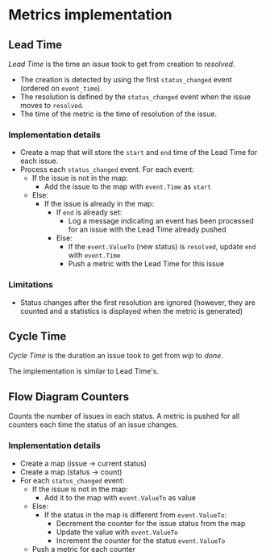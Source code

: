 # Metrics implementation

## Lead Time

_Lead Time_ is the time an issue took to get from creation to _resolved_.

- The creation is detected by using the first `status_changed` event (ordered on `event_time`).
- The resolution is defined by the `status_changed` event when the issue moves to `resolved`.
- The time of the metric is the time of resolution of the issue.

### Implementation details

- Create a map that will store the `start` and `end` time of the Lead Time for each issue.
- Process each `status_changed` event. For each event:
  - If the issue is not in the map:
    - Add the issue to the map with `event.Time` as `start`
  - Else:
    - If the issue is already in the map:
      - If `end` is already set:
        - Log a message indicating an event has been processed for an issue with the Lead Time already pushed
      - Else:
        - If the `event.ValueTo` (new status) is `resolved`, update `end` with `event.Time`
        - Push a metric with the Lead Time for this issue

### Limitations

- Status changes after the first resolution are ignored (however, they are counted and a statistics is displayed when the metric is generated)

## Cycle Time

_Cycle Time_ is the duration an issue took to get from _wip_ to _done_.

The implementation is similar to Lead Time's.

## Flow Diagram Counters

Counts the number of issues in each status. A metric is pushed for all counters each time the status of an issue changes.

### Implementation details

- Create a map (issue -> current status)
- Create a map (status -> count) 
- For each `status_changed` event:
  - If the issue is not in the map:
    - Add it to the map with `event.ValueTo` as value
  - Else:
    - If the status in the map is different from `event.ValueTo`:
      - Decrement the counter for the issue status from the map
      - Update the value with `event.ValueTo`
      - Increment the counter for the status `event.ValueTo`
  - Push a metric for each counter
